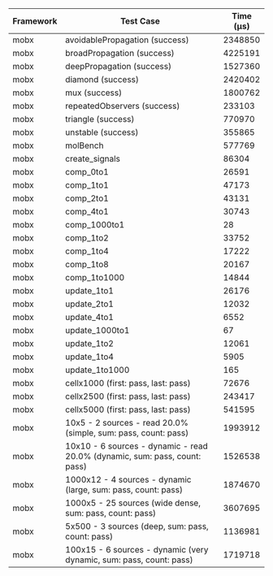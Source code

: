 | Framework | Test Case | Time (μs) |
| --- | --- | --- |
| mobx | avoidablePropagation (success) | 2348850 |
| mobx | broadPropagation (success) | 4225191 |
| mobx | deepPropagation (success) | 1527360 |
| mobx | diamond (success) | 2420402 |
| mobx | mux (success) | 1800762 |
| mobx | repeatedObservers (success) | 233103 |
| mobx | triangle (success) | 770970 |
| mobx | unstable (success) | 355865 |
| mobx | molBench | 577769 |
| mobx | create_signals | 86304 |
| mobx | comp_0to1 | 26591 |
| mobx | comp_1to1 | 47173 |
| mobx | comp_2to1 | 43131 |
| mobx | comp_4to1 | 30743 |
| mobx | comp_1000to1 | 28 |
| mobx | comp_1to2 | 33752 |
| mobx | comp_1to4 | 17222 |
| mobx | comp_1to8 | 20167 |
| mobx | comp_1to1000 | 14844 |
| mobx | update_1to1 | 26176 |
| mobx | update_2to1 | 12032 |
| mobx | update_4to1 | 6552 |
| mobx | update_1000to1 | 67 |
| mobx | update_1to2 | 12061 |
| mobx | update_1to4 | 5905 |
| mobx | update_1to1000 | 165 |
| mobx | cellx1000 (first: pass, last: pass) | 72676 |
| mobx | cellx2500 (first: pass, last: pass) | 243417 |
| mobx | cellx5000 (first: pass, last: pass) | 541595 |
| mobx | 10x5 - 2 sources - read 20.0% (simple, sum: pass, count: pass) | 1993912 |
| mobx | 10x10 - 6 sources - dynamic - read 20.0% (dynamic, sum: pass, count: pass) | 1526538 |
| mobx | 1000x12 - 4 sources - dynamic (large, sum: pass, count: pass) | 1874670 |
| mobx | 1000x5 - 25 sources (wide dense, sum: pass, count: pass) | 3607695 |
| mobx | 5x500 - 3 sources (deep, sum: pass, count: pass) | 1136981 |
| mobx | 100x15 - 6 sources - dynamic (very dynamic, sum: pass, count: pass) | 1719718 |
